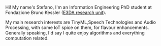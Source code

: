 Hi! My name's Stefano, I'm an Information Engineering PhD student at Fondazione Bruno Kessler ([E3DA research unit](https://e3da.fbk.eu/)). <br>

My main research interests are TinyML,Speech Technologies and Audio Processing, with some IoT spice on them, for flavour enhancements.
Generally speaking, I'd say I quite enjoy algorithms and everything computation related.

<!---
drchapman-17/drchapman-17 is a ✨ special ✨ repository because its `README.md` (this file) appears on your GitHub profile.
You can click the Preview link to take a look at your changes.
--->
